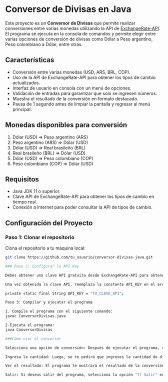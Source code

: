 # Conversor de Divisas en Java

Este proyecto es un **Conversor de Divisas** que permite realizar conversiones entre varias monedas utilizando la API de [ExchangeRate-API](https://www.exchangerate-api.com/). El programa se ejecuta en la consola de comandos y permite elegir entre varias opciones de conversión de divisas como Dólar a Peso argentino, Peso colombiano a Dólar, entre otras.

## Características

- Conversión entre varias monedas (USD, ARS, BRL, COP).
- Uso de la API de ExchangeRate-API para obtener los tipos de cambio actualizados.
- Interfaz de usuario en consola con un menú de opciones.
- Validación de entradas para garantizar que solo se ingresen números.
- Muestra el resultado de la conversión en formato destacado.
- Pausa de 1 segundo antes de limpiar la pantalla y regresar al menú principal.

## Monedas disponibles para conversión

1. Dólar (USD) => Peso argentino (ARS)
2. Peso argentino (ARS) => Dólar (USD)
3. Dólar (USD) => Real brasileño (BRL)
4. Real brasileño (BRL) => Dólar (USD)
5. Dólar (USD) => Peso colombiano (COP)
6. Peso colombiano (COP) => Dólar (USD)

## Requisitos

- Java JDK 11 o superior.
- Clave API de ExchangeRate-API para obtener los tipos de cambio en tiempo real.
- Conexión a Internet para poder consultar la API de tipos de cambio.

## Configuración del Proyecto

### Paso 1: Clonar el repositorio

Clona el repositorio a tu máquina local:

```bash
git clone https://github.com/tu_usuario/conversor-divisas-java.git

### Paso 2: Configurar la API Key

Debes obtener una clave API gratuita desde ExchangeRate-API para obtener los tipos de cambio.

Una vez obtenida la clave API, reemplaza la constante API_KEY en el archivo ConversorDivisas.java con tu clave personal:

private static final String API_KEY = "TU_CLAVE_API";

Paso 3: Compilar y ejecutar el programa

1. Compila el programa con el siguiente comando:
javac ConversorDivisas.java

2.Ejecuta el programa:
java ConversorDivisas

###Cómo usar el conversor

Selecciona una opción de conversión: Después de ejecutar el programa, se te mostrará un menú con las opciones de conversión disponibles. Ingresa el número de la opción que deseas elegir.

Ingresa la cantidad: Luego, se te pedirá que ingreses la cantidad de dinero que deseas convertir.

Ver el resultado: El programa te mostrará el resultado de la conversión en un formato destacado y luego esperará 1 segundo antes de limpiar la consola y volver al menú.

Salir: Si deseas salir del programa, selecciona la opción "7) Salir" en el menú.
